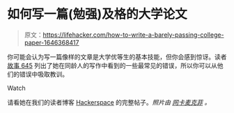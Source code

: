 # 如何写一篇(勉强)及格的大学论文

> 原文：<https://lifehacker.com/how-to-write-a-barely-passing-college-paper-1646368417>

你可能会认为写一篇像样的文章是大学优等生的基本技能，但你会感到惊讶。读者 [故事 645](http://story645.kinja.com/) 列出了她在同龄人的写作中看到的一些最常见的错误，所以你可以从他们的错误中吸取教训。

Watch

请看她在我们的读者博客 [Hackerspace](http://hackerspace.lifehacker.com/) 的完整帖子。*照片由* [*网卡麦克菲*](http://www.flickr.com/photos/nicmcphee/2756494307) *。*